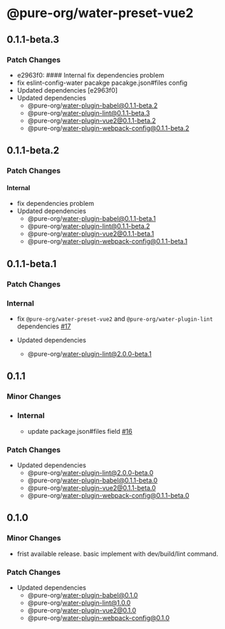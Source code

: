# @pure-org/water-preset-vue2

## 0.1.1-beta.3

### Patch Changes

- e2963f0: #### Internal fix dependencies problem
- fix eslint-config-water pacakge pacakge.json#files config
- Updated dependencies [e2963f0]
- Updated dependencies
  - @pure-org/water-plugin-babel@0.1.1-beta.2
  - @pure-org/water-plugin-lint@0.1.1-beta.3
  - @pure-org/water-plugin-vue2@0.1.1-beta.2
  - @pure-org/water-plugin-webpack-config@0.1.1-beta.2

## 0.1.1-beta.2

### Patch Changes

#### Internal

- fix dependencies problem
- Updated dependencies
  - @pure-org/water-plugin-babel@0.1.1-beta.1
  - @pure-org/water-plugin-lint@0.1.1-beta.2
  - @pure-org/water-plugin-vue2@0.1.1-beta.1
  - @pure-org/water-plugin-webpack-config@0.1.1-beta.1

## 0.1.1-beta.1

### Patch Changes

### Internal

- fix `@pure-org/water-preset-vue2` and `@pure-org/water-plugin-lint` dependencies [#17](https://github.com/yidafu/pure-water/pull/17)

- Updated dependencies
  - @pure-org/water-plugin-lint@2.0.0-beta.1

## 0.1.1

### Minor Changes

- ### Internal

  - update package.json#files field [#16](https://github.com/yidafu/pure-water/pull/16)

### Patch Changes

- Updated dependencies
  - @pure-org/water-plugin-lint@2.0.0-beta.0
  - @pure-org/water-plugin-babel@0.1.1-beta.0
  - @pure-org/water-plugin-vue2@0.1.1-beta.0
  - @pure-org/water-plugin-webpack-config@0.1.1-beta.0

## 0.1.0

### Minor Changes

- frist available release. basic implement with dev/build/lint command.

### Patch Changes

- Updated dependencies
  - @pure-org/water-plugin-babel@0.1.0
  - @pure-org/water-plugin-lint@1.0.0
  - @pure-org/water-plugin-vue2@0.1.0
  - @pure-org/water-plugin-webpack-config@0.1.0
